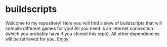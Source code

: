 # buildscripts
Welcome to my repository! Here you will find a slew of buildscripts that will compile different games for you! All you need is an internet connection (which you probably have if you cloned this repo). All other dependencies will be retrieved for you. Enjoy!
